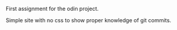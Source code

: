First assignment for the odin project.

Simple site with no css to show proper knowledge of git commits.
